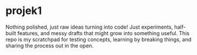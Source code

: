 # projek1
Nothing polished, just raw ideas turning into code!
Just experiments, half-built features, and messy drafts that might grow into something useful. This repo is my scratchpad for testing concepts, learning by breaking things, and sharing the process out in the open.
